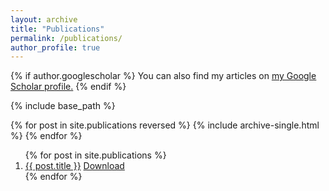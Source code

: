 ```yaml
---
layout: archive
title: "Publications"
permalink: /publications/
author_profile: true
---
```


{% if author.googlescholar %}
  You can also find my articles on <u><a href="{{author.googlescholar}}">my Google Scholar profile</a>.</u>
{% endif %}

{% include base_path %}

{% for post in site.publications reversed %}
  {% include archive-single.html %}
{% endfor %}

<ol>
  {% for post in site.publications %}
    <li>
      <a href="{{ post.url }}">{{ post.title }}</a>
      <a href="{{pst.paperurl}}">Download</a>
    </li>
  {% endfor %}
</ol>

